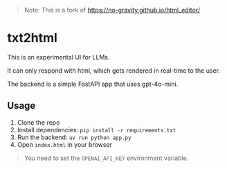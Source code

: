 > Note: This is a fork of https://no-gravity.github.io/html_editor/

# txt2html

This is an experimental UI for LLMs.

It can only respond with html, which gets rendered in real-time to the user.

The backend is a simple FastAPI app that uses gpt-4o-mini.

## Usage

1. Clone the repo
2. Install dependencies: `pip install -r requirements.txt`
2. Run the backend:  `uv run python app.py`
3. Open `index.html` in your browser

> You need to set the `OPENAI_API_KEY` environment variable.